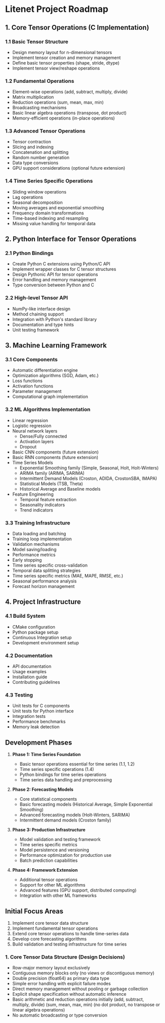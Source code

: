 # Litenet Project Roadmap

## 1. Core Tensor Operations (C Implementation)
### 1.1 Basic Tensor Structure
- Design memory layout for n-dimensional tensors
- Implement tensor creation and memory management
- Define basic tensor properties (shape, stride, dtype)
- Implement tensor view/reshape operations

### 1.2 Fundamental Operations
- Element-wise operations (add, subtract, multiply, divide)
- Matrix multiplication
- Reduction operations (sum, mean, max, min)
- Broadcasting mechanisms
- Basic linear algebra operations (transpose, dot product)
- Memory-efficient operations (in-place operations)

### 1.3 Advanced Tensor Operations
- Tensor contraction
- Slicing and indexing
- Concatenation and splitting
- Random number generation
- Data type conversions
- GPU support considerations (optional future extension)

### 1.4 Time Series Specific Operations
- Sliding window operations
- Lag operations
- Seasonal decomposition
- Moving averages and exponential smoothing
- Frequency domain transformations
- Time-based indexing and resampling
- Missing value handling for temporal data

## 2. Python Interface for Tensor Operations
### 2.1 Python Bindings
- Create Python C extensions using Python/C API
- Implement wrapper classes for C tensor structures
- Design Pythonic API for tensor operations
- Error handling and memory management
- Type conversion between Python and C

### 2.2 High-level Tensor API
- NumPy-like interface design
- Method chaining support
- Integration with Python's standard library
- Documentation and type hints
- Unit testing framework

## 3. Machine Learning Framework
### 3.1 Core Components
- Automatic differentiation engine
- Optimization algorithms (SGD, Adam, etc.)
- Loss functions
- Activation functions
- Parameter management
- Computational graph implementation

### 3.2 ML Algorithms Implementation
- Linear regression
- Logistic regression
- Neural network layers
    - Dense/Fully connected
    - Activation layers
    - Dropout
- Basic CNN components (future extension)
- Basic RNN components (future extension)
- Time Series Models
    - Exponential Smoothing family (Simple, Seasonal, Holt, Holt-Winters)
    - ARIMA family (ARIMA, SARIMA)
    - Intermittent Demand Models (Croston, ADIDA, CrostonSBA, IMAPA)
    - Statistical Models (TSB, Theta)
    - Historical Average and Baseline models
- Feature Engineering
    - Temporal feature extraction
    - Seasonality indicators
    - Trend indicators

### 3.3 Training Infrastructure
- Data loading and batching
- Training loop implementation
- Validation mechanisms
- Model saving/loading
- Performance metrics
- Early stopping
- Time series specific cross-validation
- Temporal data splitting strategies
- Time series specific metrics (MAE, MAPE, RMSE, etc.)
- Seasonal performance analysis
- Forecast horizon management

## 4. Project Infrastructure
### 4.1 Build System
- CMake configuration
- Python package setup
- Continuous Integration setup
- Development environment setup

### 4.2 Documentation
- API documentation
- Usage examples
- Installation guide
- Contributing guidelines

### 4.3 Testing
- Unit tests for C components
- Unit tests for Python interface
- Integration tests
- Performance benchmarks
- Memory leak detection

## Development Phases

1. **Phase 1: Time Series Foundation**
   - Basic tensor operations essential for time series (1.1, 1.2)
   - Time series specific operations (1.4)
   - Python bindings for time series operations
   - Time series data handling and preprocessing

2. **Phase 2: Forecasting Models**
   - Core statistical components
   - Basic forecasting models (Historical Average, Simple Exponential Smoothing)
   - Advanced forecasting models (Holt-Winters, SARIMA)
   - Intermittent demand models (Croston family)

3. **Phase 3: Production Infrastructure**
   - Model validation and testing framework
   - Time series specific metrics
   - Model persistence and versioning
   - Performance optimization for production use
   - Batch prediction capabilities

4. **Phase 4: Framework Extension**
   - Additional tensor operations
   - Support for other ML algorithms
   - Advanced features (GPU support, distributed computing)
   - Integration with other ML frameworks

## Initial Focus Areas
1. Implement core tensor data structure
2. Implement fundamental tensor operations
3. Extend core tensor operations to handle time-series data
4. Develop core forecasting algorithms
5. Build validation and testing infrastructure for time series


### 1. Core Tensor Data Structure (Design Decisions)
- Row-major memory layout exclusively
- Contiguous memory blocks only (no views or discontiguous memory)
- Double precision (float64) as primary data type
- Simple error handling with explicit failure modes
- Direct memory management without pooling or garbage collection
- Explicit shape specification without automatic inference
- Basic arithmetic and reduction operations initially (add, subtract, multiply, divide) (sum, mean, max, min) (no dot product, no transpose or linear algebra operations)
- No automatic broadcasting or type conversion
